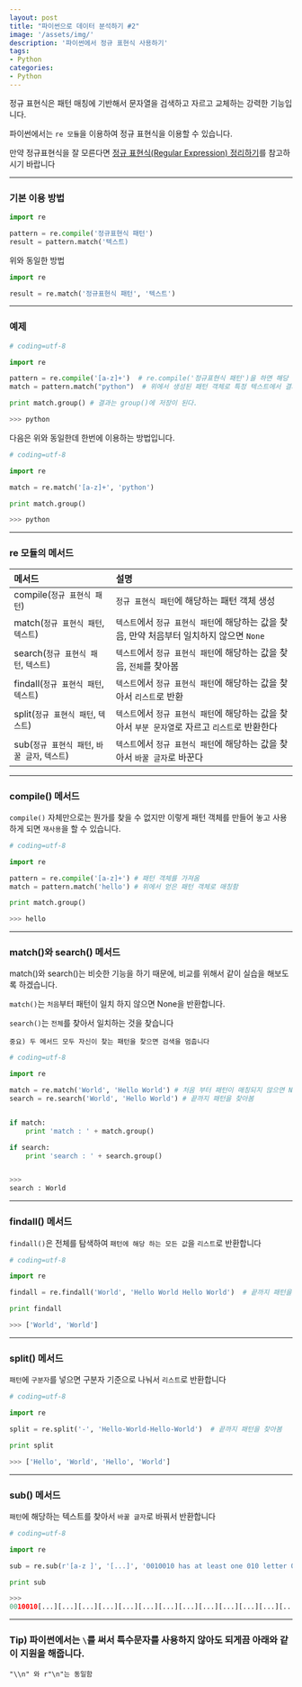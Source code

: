 ```yaml
---
layout: post
title: "파이썬으로 데이터 분석하기 #2"
image: '/assets/img/'
description: '파이썬에서 정규 표현식 사용하기'
tags:
- Python
categories:
- Python
---
```


정규 표현식은 패턴 매칭에 기반해서 문자열을 검색하고 자르고 교체하는 강력한 기능입니다.

파이썬에서는 `re 모듈`을 이용하여 정규 표현식을 이용할 수 있습니다.

만약 정규표현식을 잘 모른다면 
[정규 표현식(Regular Expression) 정리하기](https://jungwoon.github.io/regex/2018/03/14/Regular-Expression/)를 참고하시기 바랍니다

---

### 기본 이용 방법

```python
import re

pattern = re.compile('정규표현식 패턴')
result = pattern.match('텍스트)
```

위와 동일한 방법

```python
import re

result = re.match('정규표현식 패턴', '텍스트')
```

---

### 예제

```python
# coding=utf-8

import re

pattern = re.compile('[a-z]+')  # re.compile('정규표현식 패턴')을 하면 해당 '정규표현식 패턴' 해당하는 패턴 객체가 생성된다
match = pattern.match("python")  # 위에서 생성된 패턴 객체로 특정 텍스트에서 결과를 가져올 수 있다.

print match.group() # 결과는 group()에 저장이 된다.

>>> python
```

다음은 위와 동일한데 한번에 이용하는 방법입니다.

```python
# coding=utf-8

import re

match = re.match('[a-z]+', 'python')

print match.group()

>>> python
```

---

### re 모듈의 메서드

| 메서드 | 설명
| :--- | :---
| compile(`정규 표현식 패턴`) | `정규 표현식 패턴`에 해당하는 패턴 객체 생성
| match(`정규 표현식 패턴`, `텍스트`) | `텍스트`에서 `정규 표현식 패턴`에 해당하는 값을 찾음, 만약 처음부터 일치하지 않으면 `None`
| search(`정규 표현식 패턴`, `텍스트`) | `텍스트`에서 `정규 표현식 패턴`에 해당하는 값을 찾음, `전체`를 찾아봄
| findall(`정규 표현식 패턴`, `텍스트`) | `텍스트`에서 `정규 표현식 패턴`에 해당하는 값을 찾아서 `리스트`로 반환
| split(`정규 표현식 패턴`, `텍스트`) | `텍스트`에서 `정규 표현식 패턴`에 해당하는 값을 찾아서 `부분 문자열`로 자르고 `리스트`로 반환한다
| sub(`정규 표현식 패턴`, `바꿀 글자`, `텍스트`) | `텍스트`에서 `정규 표현식 패턴`에 해당하는 값을 찾아서 `바꿀 글자`로 바꾼다

---

### compile() 메서드

`compile()` 자체만으로는 뭔가를 찾을 수 없지만 이렇게 패턴 객체를 만들어 놓고 사용하게 되면 `재사용`을 할 수 있습니다.

```python
# coding=utf-8

import re

pattern = re.compile('[a-z]+') # 패턴 객체를 가져옴
match = pattern.match('hello') # 위에서 얻은 패턴 객체로 매칭함

print match.group()

>>> hello
```

---

### match()와 search() 메서드

match()와 search()는 비슷한 기능을 하기 때문에, 비교를 위해서 같이 실습을 해보도록 하겠습니다.

`match()`는 `처음`부터 패턴이 일치 하지 않으면 None을 반환합니다.

`search()`는 `전체`를 찾아서 일치하는 것을 찾습니다 

`중요) 두 메서드 모두 자신이 찾는 패턴을 찾으면 검색을 멈춥니다` 

```python
# coding=utf-8

import re

match = re.match('World', 'Hello World') # 처음 부터 패턴이 매칭되지 않으면 None을 가져옴
search = re.search('World', 'Hello World') # 끝까지 패턴을 찾아봄


if match:
    print 'match : ' + match.group()

if search:
    print 'search : ' + search.group()


>>>
search : World
```

---

### findall() 메서드

`findall()`은 전체를 탐색하여 `패턴에 해당 하는 모든 값`을 `리스트`로 반환합니다


```python
# coding=utf-8

import re

findall = re.findall('World', 'Hello World Hello World')  # 끝까지 패턴을 찾아봄

print findall

>>> ['World', 'World']
```

---

### split() 메서드

`패턴`에 `구분자`를 넣으면 구분자 기준으로 나눠서 `리스트`로 반환합니다

```python
# coding=utf-8

import re

split = re.split('-', 'Hello-World-Hello-World')  # 끝까지 패턴을 찾아봄

print split

>>> ['Hello', 'World', 'Hello', 'World']
```

---

### sub() 메서드

`패턴`에 해당하는 텍스트를 찾아서 `바꿀 글자`로 바꿔서 반환합니다

```python
# coding=utf-8

import re

sub = re.sub(r'[a-z ]', '[...]', '0010010 has at least one 010 letter 0010010')

print sub

>>> 
0010010[...][...][...][...][...][...][...][...][...][...][...][...][...][...][...][...][...][...]010[...][...][...][...][...][...][...][...]0010010
```

---

### Tip) 파이썬에서는 ` \ `를 써서 특수문자를 사용하지 않아도 되게끔 아래와 같이 지원을 해줍니다.

```
"\\n" 와 r"\n"는 동일함
``` 